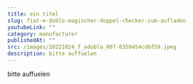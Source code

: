 ```yaml
---
title: ein titel
slug: fiat-e-doblo-magischer-doppel-checker-zum-aufladen
youtubeLink: ""
category: manufacturer
publishedAt: ""
src: /images/20221024_f_edoblo_007-6359454cd6f59.jpeg
description: bitte auffuelen
---
```

bitte auffuelen